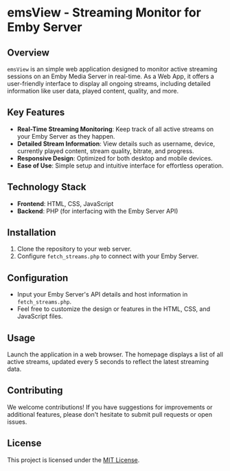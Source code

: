 # emsView - Streaming Monitor for Emby Server

## Overview
`emsView` is an  simple web application designed to monitor active streaming sessions on an Emby Media Server in real-time. As a Web App, it offers a user-friendly interface to display all ongoing streams, including detailed information like user data, played content, quality, and more.

## Key Features
- **Real-Time Streaming Monitoring**: Keep track of all active streams on your Emby Server as they happen.
- **Detailed Stream Information**: View details such as username, device, currently played content, stream quality, bitrate, and progress.
- **Responsive Design**: Optimized for both desktop and mobile devices.
- **Ease of Use**: Simple setup and intuitive interface for effortless operation.

## Technology Stack
- **Frontend**: HTML, CSS, JavaScript
- **Backend**: PHP (for interfacing with the Emby Server API)

## Installation
1. Clone the repository to your web server.
2. Configure `fetch_streams.php` to connect with your Emby Server.

## Configuration
- Input your Emby Server's API details and host information in `fetch_streams.php`.
- Feel free to customize the design or features in the HTML, CSS, and JavaScript files.
  
## Usage
Launch the application in a web browser. The homepage displays a list of all active streams, updated every 5 seconds to reflect the latest streaming data.

## Contributing
We welcome contributions! If you have suggestions for improvements or additional features, please don't hesitate to submit pull requests or open issues.

## License
This project is licensed under the [MIT License](LICENSE).
